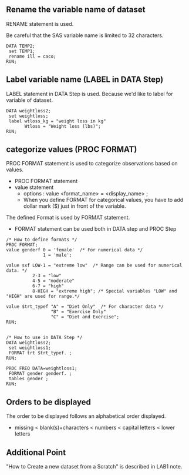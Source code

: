 Rename the variable name of dataset
-----------------------------------

RENAME statement is used.

Be careful that the SAS variable name is limited to 32 characters.

~~~ SAS
DATA TEMP2;
 set TEMP1;
 rename ill = caco;
RUN;
~~~


Label variable name (LABEL in DATA Step)
------------------------------------------

LABEL statement in DATA Step is used. Because we'd like to label for variable of dataset.

~~~ SAS
DATA weightloss2;
 set weightloss;
 label wtloss_kg = "weight loss in kg" 
       Wtloss = "Weight loss (lbs)";
RUN;
~~~


categorize values (PROC FORMAT)
-------------------------------

PROC FORMAT statement is used to categorize observations based on values.

* PROC FORMAT statement
* value statement
  + options : value <format_name> <value> = <display_name> ;
  + When you define FORMAT for categorical values, you have to add dollar mark ($) just in front of the variable.


The defined Format is used by FORMAT statement.

* FORMAT statement can be used both in DATA step and PROC Step


~~~ SAS
/* How to define formats */
PROC FORMAT;
value genderf 0 = 'female'  /* For numerical data */
              1 = 'male';

value sxf LOW-1 = "extreme low"  /* Range can be used for numerical data. */
          2-3 = "low"
          4-5 = "moderate"
          6-7 = "high"
          8-HIGH = "extreme high"; /* Special variables "LOW" and "HIGH" are used for range.*/

value $trt_typef "A" = "Diet Only"  /* For character data */
                 "B" = "Exercise Only"
                 "C" = "Diet and Exercise";
RUN;


/* How to use in DATA Step */
DATA weightloss2;
 set weightloss1;
 FORMAT trt $trt_typef. ;
RUN;

PROC FREQ DATA=weightloss1;
 FORMAT gender genderf. ;
 tables gender ; 
RUN;

~~~


Orders to be displayed
----------------------

The order to be displayed follows an alphabetical order displayed. 

* missing < blank(s)+characters < numbers < capital letters < lower letters



Additional Point
----------------

"How to Create a new dataset from a Scratch" is described in LAB1 note.